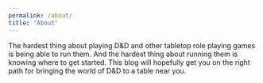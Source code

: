 ```yaml
---
permalink: /about/
title: "About"
---
```


The hardest thing about playing D&D and other tabletop role playing games is being able to run them. And the hardest thing about running them is knowing where to get started. This blog will hopefully get you on the right path for bringing the world of D&D to a table near you.
